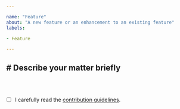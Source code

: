 ```yaml
---

name: "Feature"
about: "A new feature or an enhancement to an existing feature"
labels:

- Feature

---
```


## # Describe your matter briefly
<br><br>

- [ ] I carefully read the [contribution guidelines](https://codeberg.org/gitnex/GitNex/wiki/Contributing).
<br>

<!-- Thank you for your time. -->
